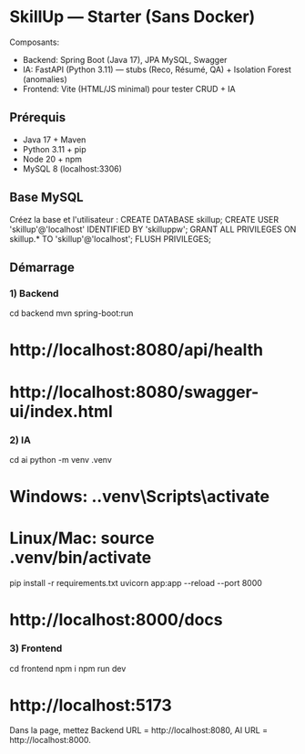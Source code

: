 # SkillUp — Starter (Sans Docker)
Composants:
- Backend: Spring Boot (Java 17), JPA MySQL, Swagger
- IA: FastAPI (Python 3.11) — stubs (Reco, Résumé, QA) + Isolation Forest (anomalies)
- Frontend: Vite (HTML/JS minimal) pour tester CRUD + IA

## Prérequis
- Java 17 + Maven
- Python 3.11 + pip
- Node 20 + npm
- MySQL 8 (localhost:3306)

## Base MySQL
Créez la base et l'utilisateur :
CREATE DATABASE skillup;
CREATE USER 'skillup'@'localhost' IDENTIFIED BY 'skilluppw';
GRANT ALL PRIVILEGES ON skillup.* TO 'skillup'@'localhost';
FLUSH PRIVILEGES;

## Démarrage
### 1) Backend
cd backend
mvn spring-boot:run
# http://localhost:8080/api/health
# http://localhost:8080/swagger-ui/index.html

### 2) IA
cd ai
python -m venv .venv
# Windows: .\.venv\Scripts\activate
# Linux/Mac: source .venv/bin/activate
pip install -r requirements.txt
uvicorn app:app --reload --port 8000
# http://localhost:8000/docs

### 3) Frontend
cd frontend
npm i
npm run dev
# http://localhost:5173

Dans la page, mettez Backend URL = http://localhost:8080, AI URL = http://localhost:8000.
